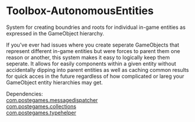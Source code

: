 # Toolbox-AutonomousEntities
System for creating boundries and roots for individual in-game entities as expressed in the GameObject hierarchy.

If you've ever had issues where you create seperate GameObjects that represent different in-game entities but were forces to parent them one reason or another, this system makes it easy to logically keep them seperate. It allows for easily components within a given entity without accidentally dipping into parent entities as well as caching common results for quick acces in the future regardless of how complicated or lareg your GameObject entity hierarchies may get.

Dependencies:  
[com.postegames.messagedispatcher](https://github.com/Slugronaut/Toolbox-MessageDispatch)  
[com.postegames.collections](https://github.com/Slugronaut/Toolbox-Collections)  
[com.postegames.typehelper](https://github.com/Slugronaut/Toolbox-TypeHelper)  
